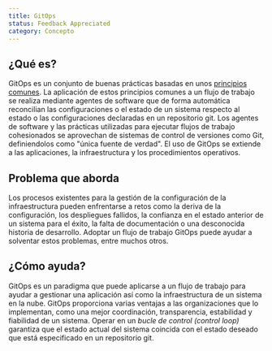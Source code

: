 ```yaml
---
title: GitOps
status: Feedback Appreciated
category: Concepto
---
```


## ¿Qué es?

GitOps es un conjunto de buenas prácticas basadas en unos [principios comunes](https://opengitops.dev/). La aplicación de estos principios comunes a un flujo de trabajo se realiza mediante agentes de software que de forma automática reconcilian las configuraciones o el estado de un sistema respecto al estado o las configuraciones declaradas en un repositorio git.
Los agentes de software y las prácticas utilizadas para ejecutar flujos de trabajo cohesionados se aprovechan de sistemas de control de versiones como Git, definiendolos como "única fuente de verdad". El uso de GitOps se extiende a las aplicaciones, la infraestructura y los procedimientos operativos.


## Problema que aborda

Los procesos existentes para la gestión de la configuración de la infraestructura pueden enfrentarse a retos como la deriva de la configuración, los despliegues fallidos, la confianza en el estado anterior de un sistema para el éxito, la falta de documentación o una desconocida historia de desarrollo.
Adoptar un flujo de trabajo GitOps puede ayudar a solventar estos problemas, entre muchos otros.


## ¿Cómo ayuda?

GitOps es un paradigma que puede aplicarse a un flujo de trabajo para ayudar a gestionar una aplicación así como la infraestructura de un sistema en la nube. GitOps proporciona varias ventajas a las organizaciones que lo implementan, como una mejor coordinación, transparencia, estabilidad y fiabilidad de un sistema.
Operar en un *bucle de control (control loop)* garantiza que el estado actual del sistema coincida con el estado deseado que está especificado en un repositorio git.
